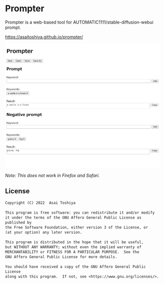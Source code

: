 # Prompter

Prompter is a web-based tool for AUTOMATIC1111/stable-diffusion-webui prompt.

https://asaitoshiya.github.io/prompter/

![screenshot.png](screenshot.png)

_Note: This does not work in Firefox and Safari._


## License

    Copyright (C) 2022  Asai Toshiya

    This program is free software: you can redistribute it and/or modify
    it under the terms of the GNU Affero General Public License as published by
    the Free Software Foundation, either version 3 of the License, or
    (at your option) any later version.

    This program is distributed in the hope that it will be useful,
    but WITHOUT ANY WARRANTY; without even the implied warranty of
    MERCHANTABILITY or FITNESS FOR A PARTICULAR PURPOSE.  See the
    GNU Affero General Public License for more details.

    You should have received a copy of the GNU Affero General Public License
    along with this program.  If not, see <https://www.gnu.org/licenses/>.
